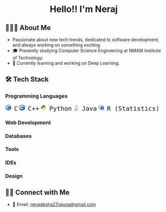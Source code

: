 <h1 align="center">Hello!! I'm Neraj</h1>

## 👨🏻‍💻 About Me
- Passionate about new tech trends, dedicated to software development, and always working on something exciting.
- 🎓 Presently studying Computer Science Engineering at NMAM Institute of Technology.
- 🌱 Currently learning and working on Deep Learning.

## 🛠 Tech Stack

### Programming Languages
<p align="left">
  <kbd><img src="https://raw.githubusercontent.com/devicons/devicon/master/icons/c/c-original.svg" alt="C" width="20" height="20"/> <span style="font-size: 20px;">C</span></kbd>
  <kbd><img src="https://raw.githubusercontent.com/devicons/devicon/master/icons/cplusplus/cplusplus-original.svg" alt="C++" width="20" height="20"/> <span style="font-size: 20px;">C++</span></kbd>
  <kbd><img src="https://raw.githubusercontent.com/devicons/devicon/master/icons/python/python-original.svg" alt="Python" width="20" height="20"/> <span style="font-size: 20px;">Python</span></kbd>
  <kbd><img src="https://raw.githubusercontent.com/devicons/devicon/master/icons/java/java-original.svg" alt="Java" width="20" height="20"/> <span style="font-size: 20px;">Java</span></kbd>
  <kbd><img src="https://raw.githubusercontent.com/devicons/devicon/master/icons/r/r-original.svg" alt="R" width="20" height="20"/> <span style="font-size: 20px;">R (Statistics)</span></kbd>
</p>


### Web Development
<p align="left">
  <!-- Add web development tech stack items here if needed -->
</p>

### Databases
<p align="left">
  <!-- Add database tech stack items here if needed -->
</p>

### Tools
<p align="left">
  <!-- Add tools tech stack items here if needed -->
</p>

### IDEs
<p align="left">
  <!-- Add IDEs tech stack items here if needed -->
</p>

### Design
<p align="left">
  <!-- Add design tech stack items here if needed -->
</p>

## 🤝🏻 Connect with Me
- 📧 Email: [nerajaksha27rajuna@gmail.com](mailto:nerajaksha27rajuna@gmail.com)
